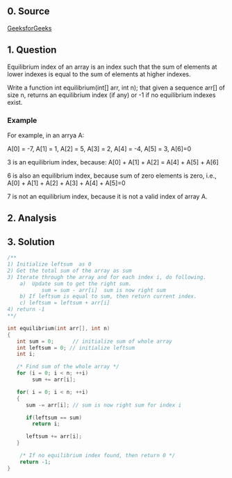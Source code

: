 ## 0. Source
[GeeksforGeeks](http://www.geeksforgeeks.org/equilibrium-index-of-an-array/)

## 1. Question
Equilibrium index of an array is an index such that the sum of elements at lower indexes is equal to the sum of elements at higher indexes.

Write a function int equilibrium(int[] arr, int n); that given a sequence arr[] of size n, returns an equilibrium index (if any) or -1 if no equilibrium indexes exist.

### Example
For example, in an arrya A:

A[0] = -7, A[1] = 1, A[2] = 5, A[3] = 2, A[4] = -4, A[5] = 3, A[6]=0

3 is an equilibrium index, because:
A[0] + A[1] + A[2] = A[4] + A[5] + A[6]

6 is also an equilibrium index, because sum of zero elements is zero, i.e., A[0] + A[1] + A[2] + A[3] + A[4] + A[5]=0

7 is not an equilibrium index, because it is not a valid index of array A.

## 2. Analysis

## 3. Solution

```CPP
/**
1) Initialize leftsum  as 0
2) Get the total sum of the array as sum
3) Iterate through the array and for each index i, do following.
    a)  Update sum to get the right sum.  
           sum = sum - arr[i]  sum is now right sum
    b) If leftsum is equal to sum, then return current index. 
    c) leftsum = leftsum + arr[i] 
4) return -1 
**/

int equilibrium(int arr[], int n)
{
   int sum = 0;      // initialize sum of whole array
   int leftsum = 0; // initialize leftsum
   int i;

   /* Find sum of the whole array */
   for (i = 0; i < n; ++i)
        sum += arr[i];

   for( i = 0; i < n; ++i)
   {
      sum -= arr[i]; // sum is now right sum for index i

      if(leftsum == sum)
        return i;

      leftsum += arr[i];
   }

    /* If no equilibrium index found, then return 0 */
    return -1;
}
```